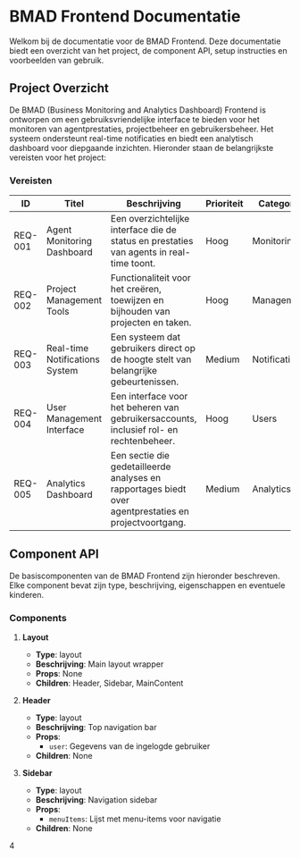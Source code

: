 # BMAD Frontend Documentatie

Welkom bij de documentatie voor de BMAD Frontend. Deze documentatie biedt een overzicht van het project, de component API, setup instructies en voorbeelden van gebruik.

## Project Overzicht

De BMAD (Business Monitoring and Analytics Dashboard) Frontend is ontworpen om een gebruiksvriendelijke interface te bieden voor het monitoren van agentprestaties, projectbeheer en gebruikersbeheer. Het systeem ondersteunt real-time notificaties en biedt een analytisch dashboard voor diepgaande inzichten. Hieronder staan de belangrijkste vereisten voor het project:

### Vereisten

| ID      | Titel                          | Beschrijving                                                                                          | Prioriteit | Categorie      |
|---------|--------------------------------|------------------------------------------------------------------------------------------------------|------------|----------------|
| REQ-001 | Agent Monitoring Dashboard     | Een overzichtelijke interface die de status en prestaties van agents in real-time toont.            | Hoog       | Monitoring      |
| REQ-002 | Project Management Tools       | Functionaliteit voor het creëren, toewijzen en bijhouden van projecten en taken.                    | Hoog       | Management      |
| REQ-003 | Real-time Notifications System  | Een systeem dat gebruikers direct op de hoogte stelt van belangrijke gebeurtenissen.                  | Medium     | Notifications   |
| REQ-004 | User Management Interface      | Een interface voor het beheren van gebruikersaccounts, inclusief rol- en rechtenbeheer.             | Hoog       | Users           |
| REQ-005 | Analytics Dashboard            | Een sectie die gedetailleerde analyses en rapportages biedt over agentprestaties en projectvoortgang. | Medium     | Analytics       |

## Component API

De basiscomponenten van de BMAD Frontend zijn hieronder beschreven. Elke component bevat zijn type, beschrijving, eigenschappen en eventuele kinderen.

### Components

1. **Layout**
   - **Type**: layout
   - **Beschrijving**: Main layout wrapper
   - **Props**: None
   - **Children**: Header, Sidebar, MainContent

2. **Header**
   - **Type**: layout
   - **Beschrijving**: Top navigation bar
   - **Props**: 
     - `user`: Gegevens van de ingelogde gebruiker
   - **Children**: None

3. **Sidebar**
   - **Type**: layout
   - **Beschrijving**: Navigation sidebar
   - **Props**: 
     - `menuItems`: Lijst met menu-items voor navigatie
   - **Children**: None

4